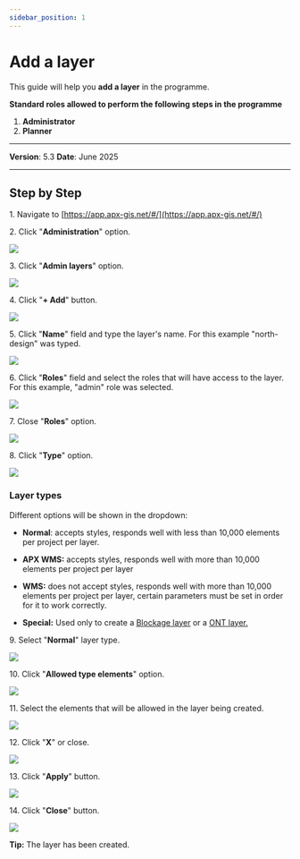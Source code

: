 ```yaml
---
sidebar_position: 1
---
```


# Add a layer

This guide will help you **add a layer** in the programme.

**Standard roles allowed to perform the following steps in the programme**

1.	**Administrator**
2.  **Planner**

------------

**Version**: 5.3
**Date**: June 2025

------------
## **Step by Step**


1\. Navigate to [https://app.apx-gis.net/#/](https://app.apx-gis.net/#/)


2\. Click "**Administration**" option.

![](/img/downloads/01-add-layer_1.jpeg)


3\. Click "**Admin layers**" option.

![](/img/downloads/01-add-layer_2.jpeg)


4\. Click "**\+ Add**" button.

![](/img/downloads/01-add-layer_3.jpeg)


5\. Click "**Name**" field and type the layer's name. For this example "north-design" was typed.

![](/img/downloads/01-add-layer_4.jpeg)


6\. Click "**Roles**" field and select the roles that will have access to the layer. For this example, "admin" role was selected.

![](/img/downloads/01-add-layer_5.jpeg)


7\. Close "**Roles**" option.

![](/img/downloads/01-add-layer_6.jpeg)


8\. Click "**Type**" option.

![](/img/downloads/01-add-layer_7.jpeg)

### Layer types

Different options will be shown in the dropdown:

* **Normal**: accepts styles, responds well with less than 10,000 elements per project per layer.

* **APX WMS:** accepts styles, responds well with more than 10,000 elements per project per layer

* **WMS:** does not accept styles, responds well with more than 10,000 elements per project per layer, certain parameters must be set in order for it to work correctly.

* **Special:** Used only to create a <u>[Blockage layer](../../13-Blockages/03-set-layer.md)</u> or a <u>[ONT layer](../../02-Advanced-Admin/02-Third-party-integration/01-NOC-TPI/00-definition.md#special-layer).</u>

9\. Select "**Normal**" layer type.

![](/img/downloads/01-add-layer_8.jpeg)


10\. Click "**Allowed type elements**" option.

![](/img/downloads/01-add-layer_9.jpeg)


11\. Select the elements that will be allowed in the layer being created.

![](/img/downloads/01-add-layer_10.jpeg)


12\. Click "**X**" or close.

![](/img/downloads/01-add-layer_11.jpeg)


13\. Click "**Apply**" button.

![](/img/downloads/01-add-layer_12.jpeg)


14\. Click "**Close**" button.

![](/img/downloads/01-add-layer_13.jpeg)


**Tip:** The layer has been created.
